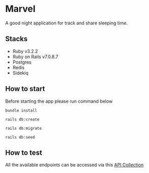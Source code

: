 # Marvel

A good night application for track and share sleeping time.

## Stacks

- Ruby v3.2.2
- Ruby on Rails v7.0.8.7
- Postgres
- Redis
- Sidekiq

## How to start

Before starting the app please run command below

```
bundle install

rails db:create

rails db:migrate

rails db:seed
```

## How to test

All the available endpoints can be accessed via this [API Collection](https://drive.google.com/file/d/1GRS7aU9EMxe2jLuTj2-HmsFDcDSk0E_1/view?usp=sharing)
